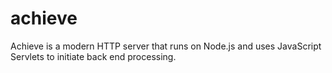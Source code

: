 # achieve
Achieve is a modern HTTP server  that runs on Node.js and uses JavaScript Servlets to initiate back end processing.
